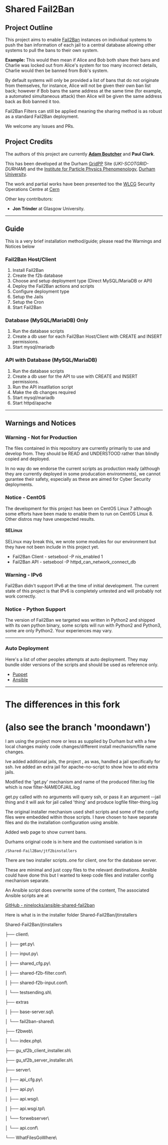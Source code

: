 # Shared Fail2Ban

## Project Outline

This project aims to enable [Fail2Ban](https://www.fail2ban.org/) instances on individual systems to push the ban information of each 
jail to a central database allowing other systems to pull the bans to 
their own system.

**Example:** This would then mean if Alice and Bob both 
share their bans and Charlie was locked out from Alice's system for too 
many incorrect details, Charlie would then be banned from Bob's system.

By default systems will only be provided a list of bans that do not 
originate from themselves, for instance, Alice will not be given their 
own ban list back; however if Bob bans the same address at the same time
 (for example, a automated simultaneous attack) then Alice will be given
 the same address back as Bob banned it too.

Fail2Ban Filters can still be applied meaning the sharing method is as robust as a standard Fail2Ban deployment.

We welcome any Issues and PRs.

## [](https://github.com/ninelocks/Shared-Fail2Ban/tree/moondawn#project-credits)

## Project Credits

The authors of this project are currently **[Adam Boutcher](https://www.aboutcher.co.uk)** and **Paul Clark**.

This has been developed at the Durham [GridPP](https://gridpp.ac.uk) Site (*UKI-SCOTGRID-DURHAM*) and the [Institute for Particle Physics Phenomenology](https://www.ippp.dur.ac.uk), [Durham University](https://dur.ac.uk).

The work and partial works have been presented too the [WLCG](https://wlcg.web.cern.ch/) Security Operations Centre at [Cern](https://home.cern/)

Other key contributors:

- **Jon Trinder** at Glasgow University.

----

## Guide

This is a very brief installation method/guide; please read the Warnings and Notices below

### Fail2Ban Host/Client

1. Install Fail2Ban
2. Create the f2b database
3. Choose and setup deployment type (Direct MySQL/MariaDB or API)
4. Deploy the Fail2Ban actions and scripts
5. Configure deployment type
6. Setup the Jails
7. Setup the Cron
8. Start Fail2Ban

### Database (MySQL/MariaDB) Only

1. Run the database scripts
2. Create a db user for each Fail2Ban Host/Client with CREATE and INSERT permissions.
3. Start mysql/mariadb

### API with Database (MySQL/MariaDB)

1. Run the database scripts
2. Create a db user for the API to use with CREATE and INSERT permissions.
3. Run the API insatllation script
4. Make the db changes required
5. Start mysql/mariadb
6. Start httpd/apache

----

## Warnings and Notices

### Warning - Not for Production

The files contained in this repository are currently primarily to use and develop from. They should be READ and UNDERSTOOD rather than blindly copied and deployed.

In no way do we endorse the current scripts as production ready (although they are currently deployed in some producation environments), we cannot gurantee their safety, especially as these are aimed for Cyber Security deployments.

### Notice - CentOS

The development for this project has been on CentOS Linux 7 although some efforts have been made to enable them to run on CentOS Linux 8. Other distros may have unexpected results.

#### SELinux

SELinux may break this, we wrote some modules for our environment but they have not been include in this project yet.

- Fail2Ban Client - setsebool -P nis_enabled 1
- Fail2Ban API - setsebool -P httpd_can_network_connect_db

### Warning - IPv6

Fail2Ban didn't support IPv6 at the time of initial development. The current state of this project is that IPv6 is completely untested and will probably not work correctly.

### Notice - Python Support

The version of Fail2Ban we targeted was written in Python2 and shipped with its own python binary, some scripts will run with Python2 and Python3, some are only Python2. Your experiences may vary.

---

### Auto Deployment

Here's a list of other peoples attempts at auto deployment. They may bundle older versions of the scripts and should be used as reference only.

- [Puppet](https://github.com/adamboutcher/Shared-Fail2Ban-Puppet)
- [Ansible](https://github.com/ninelocks/ansible-shared-fail2ban)

---

# The differences in this fork

# (also see the branch 'moondawn')

I am using the project more or less as supplied by Durham but with a few local changes mainly code changes/different install mechanism/file name changes.

Ive added additional jails, the project , as was, handled a jail specifically for ssh. Ive added an extra jail for apache-no-script to show how to add extra jails.

Modified the 'get.py' mechanism and name of the produced filter.log file which is now
filter-NAMEOFJAIL.log

get.py called with no arguments will query ssh, or pass it an argument --jail thing and it will ask for jail called 'thing' and produce logfile filter-thing.log

The original installer mechanism used shell scripts and some of the config files were embedded within those scripts. I have chosen to have separate files and do the installation configuration using ansible.

Added web page to show current bans.

Durhams original code is in here and the customised variation is in

```
/Shared-Fail2Ban/jtf2binstallers
```

There are two installer scripts..one for client, one for the database server.

These are minimal and just copy files to the relevant destinations. Ansible could have done this but I wanted to keep code files and installer config mechanism separate.

An Ansible script does overwrite some of the content,
The associated Ansible scripts are at

[GitHub - ninelocks/ansible-shared-fail2ban](https://github.com/ninelocks/ansible-shared-fail2ban)

Here is what is in the installer folder Shared-Fail2Ban/jtinstallers

Shared-Fail2Ban/jtinstallers

├── client\

│ ├── get.py\

│ ├── input.py\

│ ├── shared_cfg.py\

│ ├── shared-f2b-filter.conf\

│ ├── shared-f2b-input.conf\

│ └── testsending.sh\

├── extras

│ ├── base-server.sql\

│ └── fail2ban-shared\

├── f2bweb\

│ └── index.php\

├── gu_sf2b_client_installer.sh\

├── gu_sf2b_server_installer.sh\

├── server\

│ ├── api_cfg.py\

│ ├── api.py\

│ ├── api.wsgi\

│ ├── api.wsgi.tpl\

│ └── forwebserver\

│ └── api.conf\

└── WhatFilesGoWhere\

